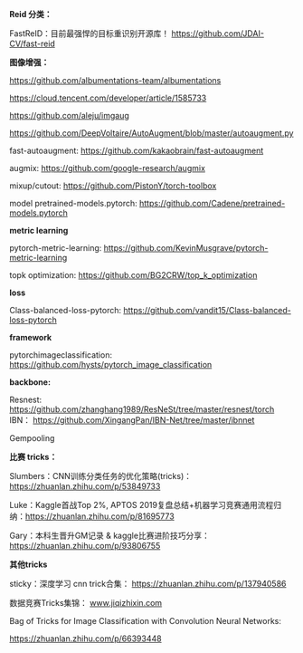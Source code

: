 
**Reid 分类：**
 
FastReID：目前最强悍的目标重识别开源库！
https://github.com/JDAI-CV/fast-reid

**图像增强：**

https://github.com/albumentations-team/albumentations


https://cloud.tencent.com/developer/article/1585733


https://github.com/aleju/imgaug


https://github.com/DeepVoltaire/AutoAugment/blob/master/autoaugment.py


fast-autoaugment: 
https://github.com/kakaobrain/fast-autoaugment

augmix: 
https://github.com/google-research/augmix

mixup/cutout: 
https://github.com/PistonY/torch-toolbox

model
pretrained-models.pytorch: 
https://github.com/Cadene/pretrained-models.pytorch

**metric learning**

pytorch-metric-learning: 
https://github.com/KevinMusgrave/pytorch-metric-learning

topk optimization: 
https://github.com/BG2CRW/top_k_optimization


**loss**

 Class-balanced-loss-pytorch: 
https://github.com/vandit15/Class-balanced-loss-pytorch


**framework**

pytorchimageclassification: 
https://github.com/hysts/pytorch_image_classification

**backbone:**

Resnest:
https://github.com/zhanghang1989/ResNeSt/tree/master/resnest/torch
 IBN：
https://github.com/XingangPan/IBN-Net/tree/master/ibnnet

Gempooling



**比赛 tricks：**

Slumbers：CNN训练分类任务的优化策略(tricks)： https://zhuanlan.zhihu.com/p/53849733

Luke：Kaggle首战Top 2%, APTOS 2019复盘总结+机器学习竞赛通用流程归纳：https://zhuanlan.zhihu.com/p/81695773
 
Gary：本科生晋升GM记录 & kaggle比赛进阶技巧分享：https://zhuanlan.zhihu.com/p/93806755
 
 
**其他tricks**

sticky：深度学习 cnn trick合集： https://zhuanlan.zhihu.com/p/137940586
 
数据竞赛Tricks集锦：  www.jiqizhixin.com


Bag of Tricks for Image Classification with Convolution Neural Networks: 

https://zhuanlan.zhihu.com/p/66393448


 
